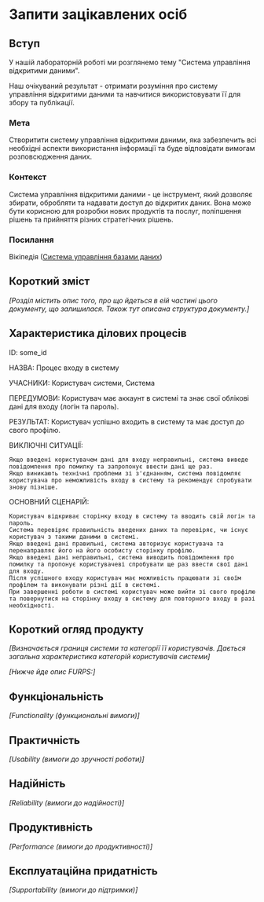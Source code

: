 # Запити зацікавлених осіб

## Вступ

У нашій лабораторній роботі ми розглянемо тему "Система управління відкритими даними".

Наш очікуваний результат - отримати розуміння про систему управління відкритими даними та навчитися використовувати її для збору та публікації.

### Мета

Створитити систему управління відкритими даними, яка забезпечить всі необхідні аспекти використання інформації та буде відповідати вимогам розповсюдження даних.


### Контекст

Система управління відкритими даними - це інструмент, який дозволяє збирати, обробляти та надавати доступ до відкритих даних. Вона може бути корисною для розробки нових продуктів та послуг, поліпшення рішень та прийняття різних стратегічних рішень.


### Посилання
Вікіпедія ([Система управління базами даних](https://uk.wikipedia.org/wiki/%D0%A1%D0%B8%D1%81%D1%82%D0%B5%D0%BC%D0%B0_%D1%83%D0%BF%D1%80%D0%B0%D0%B2%D0%BB%D1%96%D0%BD%D0%BD%D1%8F_%D0%B1%D0%B0%D0%B7%D0%B0%D0%BC%D0%B8_%D0%B4%D0%B0%D0%BD%D0%B8%D1%85))



## Короткий зміст

*[Розділ містить опис того, про що йдеться в еій частині цього документу, що залишилася. 
Також тут описана структура документу.]*

## Характеристика ділових процесів

ID: some_id

НАЗВА: Процес входу в систему

УЧАСНИКИ: Користувач системи, Система

ПЕРЕДУМОВИ: Користувач має аккаунт в системі та знає свої облікові дані для входу (логін та пароль).

РЕЗУЛЬТАТ: Користувач успішно входить в систему та має доступ до свого профілю.

ВИКЛЮЧНІ СИТУАЦІЇ:

    Якщо введені користувачем дані для входу неправильні, система виведе повідомлення про помилку та запропонує ввести дані ще раз.
    Якщо виникають технічні проблеми зі з'єднанням, система повідомляє користувача про неможливість входу в систему та рекомендує спробувати знову пізніше.

ОСНОВНИЙ СЦЕНАРІЙ:

    Користувач відкриває сторінку входу в систему та вводить свій логін та пароль.
    Система перевіряє правильність введених даних та перевіряє, чи існує користувач з такими даними в системі.
    Якщо введені дані правильні, система авторизує користувача та перенаправляє його на його особисту сторінку профілю.
    Якщо введені дані неправильні, система виводить повідомлення про помилку та пропонує користувачеві спробувати ще раз ввести свої дані для входу.
    Після успішного входу користувач має можливість працювати зі своїм профілем та виконувати різні дії в системі.
    При завершенні роботи в системі користувач може вийти зі свого профілю та повернутися на сторінку входу в систему для повторного входу в разі необхідності.
   
## Короткий огляд продукту

*[Визначається границя системи та категорії її користувачів. Дається загальна характеристика категорій користувачів
системи]*

*[Нижче йде опис FURPS:]*


## Функціональність

*[Functionality (функциональні вимоги)]*

## Практичність

*[Usability (вимоги до зручності роботи)]*

## Надійність

*[Reliability (вимоги до надійності)]*

## Продуктивність

*[Performance (вимоги до продуктивності)]*

## Експлуатаційна придатність

*[Supportability (вимоги до підтримки)]*
